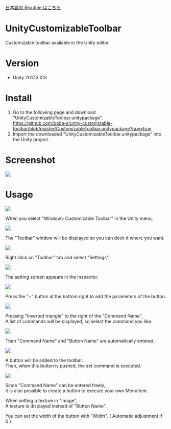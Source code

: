 [日本語の Readme はこちら](https://github.com/baba-s/unity-customizable-toolbar/blob/master/README_JP.md)  

# UnityCustomizableToolbar

Customizable toolbar available in the Unity editor.

# Version

- Unity 2017.3.0f3

# Install

1. Go to the following page and download "UnityCustomizableToolbar.unitypackage".  
https://github.com/baba-s/unity-customizable-toolbar/blob/master/CustomizableToolbar.unitypackage?raw=true
2. Import the downloaded "UnityCustomizableToolbar.unitypackage" into the Unity project.  

# Screenshot

![](https://cdn-ak.f.st-hatena.com/images/fotolife/b/baba_s/20180315/20180315133510.png)

# Usage

![](https://cdn-ak.f.st-hatena.com/images/fotolife/b/baba_s/20180315/20180315133622.png)

When you select "Window> Customizable Toolbar" in the Unity menu,  

![](https://cdn-ak.f.st-hatena.com/images/fotolife/b/baba_s/20180315/20180315133720.png)

The "Toolbar" window will be displayed so you can dock it where you want.  

![](https://cdn-ak.f.st-hatena.com/images/fotolife/b/baba_s/20180315/20180315133802.png)

Right click on "Toolbar" tab and select "Settings",  

![](https://cdn-ak.f.st-hatena.com/images/fotolife/b/baba_s/20180315/20180315133902.png)

The setting screen appears in the Inspector.  

![](https://cdn-ak.f.st-hatena.com/images/fotolife/b/baba_s/20180315/20180315133958.png)

Press the "+" button at the bottom right to add the parameters of the button.  

![](https://cdn-ak.f.st-hatena.com/images/fotolife/b/baba_s/20180315/20180315134202.png)

Pressing "Inverted triangle" to the right of the "Command Name",  
A list of commands will be displayed, so select the command you like.  

![](https://cdn-ak.f.st-hatena.com/images/fotolife/b/baba_s/20180315/20180315134306.png)

Then "Command Name" and "Button Name" are automatically entered,  

![](https://cdn-ak.f.st-hatena.com/images/fotolife/b/baba_s/20180315/20180315134352.png)

A button will be added to the toolbar.  
Then, when this button is pushed, the set command is executed.  

![](https://cdn-ak.f.st-hatena.com/images/fotolife/b/baba_s/20180315/20180315134552.png)

Since "Command Name" can be entered freely,  
It is also possible to create a button to execute your own MenuItem.  

When setting a texture in "Image",  
A texture is displayed instead of "Button Name".  

You can set the width of the button with "Width". ( Automatic adjustment if 0 )